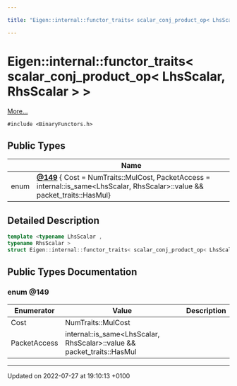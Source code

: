 ```yaml
---

title: "Eigen::internal::functor_traits< scalar_conj_product_op< LhsScalar, RhsScalar > >"

---
```


# Eigen::internal::functor_traits< scalar_conj_product_op< LhsScalar, RhsScalar > >



 [More...](#detailed-description)


`#include <BinaryFunctors.h>`

## Public Types

|                | Name           |
| -------------- | -------------- |
| enum| **[@149](http://example.org/classes/structeigen_1_1internal_1_1functor__traits_3_01scalar__conj__product__op_3_01lhsscalar_00_01rhsscalar_01_4_01_4/#enum-@149)** { Cost = NumTraits<LhsScalar>::MulCost, PacketAccess = internal::is_same<LhsScalar, RhsScalar>::value && packet_traits<LhsScalar>::HasMul} |

## Detailed Description

```cpp
template <typename LhsScalar ,
typename RhsScalar >
struct Eigen::internal::functor_traits< scalar_conj_product_op< LhsScalar, RhsScalar > >;
```

## Public Types Documentation

### enum @149

| Enumerator | Value | Description |
| ---------- | ----- | ----------- |
| Cost | NumTraits<LhsScalar>::MulCost|   |
| PacketAccess | internal::is_same<LhsScalar, RhsScalar>::value && packet_traits<LhsScalar>::HasMul|   |




-------------------------------

Updated on 2022-07-27 at 19:10:13 +0100